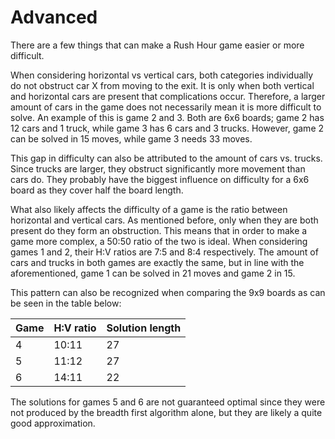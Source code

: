 # Advanced

There are a few things that can make a Rush Hour game easier or more difficult.

When considering horizontal vs vertical cars, both categories individually do not obstruct car X from moving to the exit. It is only when both vertical and horizontal cars are present that complications occur. 
Therefore, a larger amount of cars in the game does not necessarily mean it is more difficult to solve. An example of this is game 2 and 3. Both are 6x6 boards; game 2 has 12 cars and 1 truck, while game 3 has 6 cars and 3 trucks. However, game 2 can be solved in 15 moves, while game 3 needs 33 moves. 

This gap in difficulty can also be attributed to the amount of cars vs. trucks. Since trucks are larger, they obstruct significantly more movement than cars do. They probably have the biggest influence on difficulty for a 6x6 board as they cover half the board length.

What also likely affects the difficulty of a game is the ratio between horizontal and vertical cars. As mentioned before, only when they are both present do they form an obstruction. This means that in order to make a game more complex, a 50:50 ratio of the two is ideal. 
When considering games 1 and 2, their H:V ratios are 7:5 and 8:4 respectively. The amount of cars and trucks in both games are exactly the same, but in line with the aforementioned, game 1 can be solved in 21 moves and game 2 in 15. 

This pattern can also be recognized when comparing the 9x9 boards as can be seen in the table below:

| Game  | H:V ratio | Solution length  |
| ----- |-----------| -----------------|
| 4     | 10:11     | 27               |
| 5     | 11:12     | 27               |
| 6     | 14:11     | 22               |

The solutions for games 5 and 6 are not guaranteed optimal since they were not produced by the breadth first algorithm alone, but they are likely a quite good approximation.